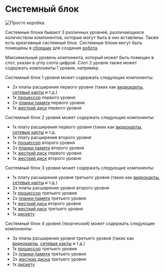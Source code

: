 # Системный блок

![Просто коробка.](oredict:oc:case1)

Системные блоки бывают 3 различных уровней, различающихся количеством компонентов, которые могут быть в них вставлены. Также есть креативный системный блок. Системные блоки могут быть помещены в [сборщик](assembler.md) для создания [робота](robot.md).

Максимальный уровень компонента, который может быть помещен в слот, указан в углу слота цифрой. Слот 2 уровня также может содержать компоненты 1 уровня, например.

Системный блок 1 уровня может содержать следующие компоненты:
- 2x платы расширения первого уровня (таких как [видеокарты](../item/graphicsCard1.md), [сетевые карты](../item/lanCard.md) и т.д.)
- 1x [процессор](../item/cpu1.md) первого уровня
- 2x [планки памяти](../item/ram1.md) первого уровня
- 1x [жесткий диск](../item/hdd1.md) первого уровня

Системный блок 2 уровня может содержать следующие компоненты:
- 1x плату расширения первого уровня (таких как [видеокарты](../item/graphicsCard1.md), [сетевые карты](../item/lanCard.md) и т.д.
- 1x плату расширения второго уровня
- 1x [процессор](../item/cpu2.md) второго уровня
- 2x [планки памяти](../item/ram3.md) второго уровня
- 1x [жесткий диск](../item/hdd1.md) первого уровня
- 1x [жесткий диск](../item/hdd2.md) второго уровня

Системный блок 3 уровня может содержать следующие компоненты:
- 1x плату расширения уровня третьего уровня (таких как [видеокарты](../item/graphicsCard1.md), [сетевые карты](../item/lanCard.md) и т.д.)
- 2x платы расширения уровня второго уровня
- 1x [процессор](../item/cpu3.md) третьего уровня
- 2x [планки памяти](../item/ram5.md) третьего уровня
- 1x [жесткий диск](../item/hdd2.md) второго уровня
- 1x [жесткий диск](../item/hdd3.md) третьего уровня
- 1x [дискету](../item/floppy.md)

Системный блок 4 уровня (творческий) может содержать следующие компоненты:
- 3x платы расширения уровня третьего уровня (таких как [видеокарты](../item/graphicsCard1.md), [сетевые карты](../item/lanCard.md) и т.д.)
- 1x [процессор](../item/cpu3.md) третьего уровня
- 2x [планки памяти](../item/ram5.md) третьего уровня
- 2x [жестких диска](../item/hdd3.md) третьего уровня
- 1x [дискету](../item/floppy.md)
